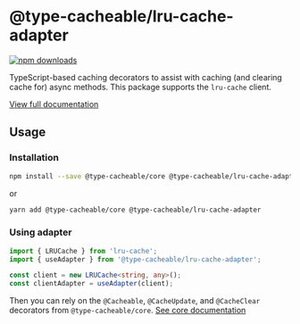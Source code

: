 # @type-cacheable/lru-cache-adapter

[![npm downloads](https://img.shields.io/npm/dm/@type-cacheable/lru-cache-adapter)](https://www.npmjs.com/package/@type-cacheable/lru-cache-adapter)

TypeScript-based caching decorators to assist with caching (and clearing cache for) async methods. This package supports the `lru-cache` client.

[View full documentation](https://github.com/joshuaslate/type-cacheable)

## Usage

### Installation

```bash
npm install --save @type-cacheable/core @type-cacheable/lru-cache-adapter
```

or

```bash
yarn add @type-cacheable/core @type-cacheable/lru-cache-adapter
```

### Using adapter

```ts
import { LRUCache } from 'lru-cache';
import { useAdapter } from '@type-cacheable/lru-cache-adapter';

const client = new LRUCache<string, any>();
const clientAdapter = useAdapter(client);
```

Then you can rely on the `@Cacheable`, `@CacheUpdate`, and `@CacheClear` decorators from `@type-cacheable/core`. [See core documentation](https://github.com/joshuaslate/type-cacheable/tree/main/packages/core)
